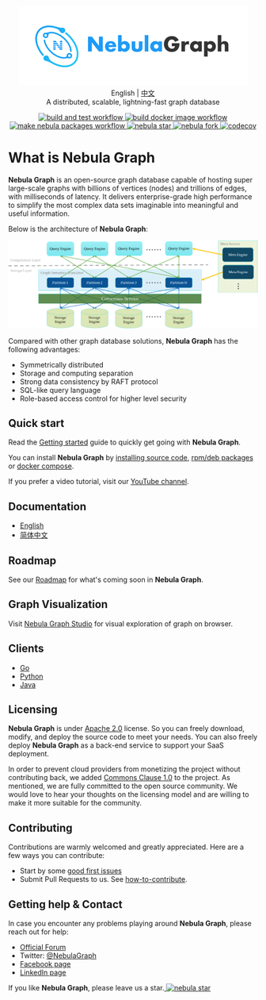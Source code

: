 <p align="center">
  <img src="docs/logo.png"/>
  <br> English | <a href="README-CN.md">中文</a>
  <br>A distributed, scalable, lightning-fast graph database<br>
</p>
<p align="center">
  <a href="https://github.com/vesoft-inc/nebula/actions?workflow=build">
    <img src="https://github.com/vesoft-inc/nebula/workflows/build/badge.svg" alt="build and test workflow"/>
  </a>
  <a href="https://hub.docker.com/u/vesoft">
    <img src="https://github.com/vesoft-inc/nebula/workflows/docker/badge.svg" alt="build docker image workflow"/>
  </a>
  <a href="https://github.com/vesoft-inc/nebula/actions?workflow=package">
    <img src="https://github.com/vesoft-inc/nebula/workflows/package/badge.svg" alt="make nebula packages workflow"/>
  </a>
  <a href="http://githubbadges.com/star.svg?user=vesoft-inc&repo=nebula&style=default">
    <img src="http://githubbadges.com/star.svg?user=vesoft-inc&repo=nebula&style=default" alt="nebula star"/>
  </a>
  <a href="http://githubbadges.com/fork.svg?user=vesoft-inc&repo=nebula&style=default">
    <img src="http://githubbadges.com/fork.svg?user=vesoft-inc&repo=nebula&style=default" alt="nebula fork"/>
  </a>
  <a href="https://codecov.io/gh/vesoft-inc/nebula">
    <img src="https://codecov.io/gh/vesoft-inc/nebula/branch/master/graph/badge.svg" alt="codecov"/>
  </a>
  <br>
</p>

# What is Nebula Graph

**Nebula Graph** is an open-source graph database capable of hosting super large-scale graphs with billions of vertices (nodes) and trillions of edges, with milliseconds of latency. It delivers enterprise-grade high performance to simplify the most complex data sets imaginable into meaningful and useful information.

Below is the architecture of **Nebula Graph**:

![image](https://github.com/vesoft-inc/nebula-docs/raw/master/images/Nebula%20Arch.png)

Compared with other graph database solutions, **Nebula Graph** has the following advantages:

* Symmetrically distributed
* Storage and computing separation
* Strong data consistency by RAFT protocol
* SQL-like query language
* Role-based access control for higher level security

## Quick start

Read the [Getting started](https://docs.nebula-graph.io/manual-EN/1.overview/2.quick-start/1.get-started/) guide to quickly get going with **Nebula Graph**.

You can install **Nebula Graph** by [installing source code](https://docs.nebula-graph.io/manual-EN/3.build-develop-and-administration/1.build/1.build-source-code/), [rpm/deb packages](https://docs.nebula-graph.io/manual-EN/3.build-develop-and-administration/2.install/1.install-with-rpm-deb/) or [docker compose](https://github.com/vesoft-inc/nebula-docker-compose).

If you prefer a video tutorial, visit our [YouTube channel](https://www.youtube.com/channel/UC73V8q795eSEMxDX4Pvdwmw).

## Documentation

* [English](https://docs.nebula-graph.io/)
* [简体中文](https://docs.nebula-graph.com.cn/)

## Roadmap

See our [Roadmap](https://github.com/vesoft-inc/nebula/wiki/Nebula-Graph-Roadmap) for what's coming soon in **Nebula Graph**.

## Graph Visualization

Visit [Nebula Graph Studio](https://github.com/vesoft-inc/nebula-web-docker) for visual exploration of graph on browser.

## Clients

* [Go](https://github.com/vesoft-inc/nebula-go)
* [Python](https://github.com/vesoft-inc/nebula-python)
* [Java](https://github.com/vesoft-inc/nebula-java)

## Licensing

**Nebula Graph** is under [Apache 2.0](https://www.apache.org/licenses/LICENSE-2.0) license. So you can freely download, modify, and deploy the source code to meet your needs. You can also freely deploy **Nebula Graph** as a back-end service to support your SaaS deployment.

In order to prevent cloud providers from monetizing the project without contributing back, we added [Commons Clause 1.0](https://commonsclause.com/) to the project. As mentioned, we are fully committed to the open source community. We would love to hear your thoughts on the licensing model and are willing to make it more suitable for the community.

## Contributing

Contributions are warmly welcomed and greatly appreciated. Here are a few ways you can contribute:

* Start by some [good first issues](https://github.com/vesoft-inc/nebula/issues?q=is%3Aissue+is%3Aopen+label%3A%22good+first+issue%22)
* Submit Pull Requests to us. See [how-to-contribute](https://docs.nebula-graph.io/manual-EN/4.contributions/how-to-contribute/).

## Getting help & Contact

In case you encounter any problems playing around **Nebula Graph**, please reach out for help:

* [Official Forum](https://discuss.nebula-graph.io)
* Twitter: [@NebulaGraph](https://twitter.com/NebulaGraph)
* [Facebook page](https://www.facebook.com/NebulaGraph/)
* [LinkedIn page](https://www.linkedin.com/company/vesoft-nebula-graph/)

If you like **Nebula Graph**, please leave us a star.<a href="http://githubbadges.com/star.svg?user=vesoft-inc&repo=nebula&style=default">
    <img src="http://githubbadges.com/star.svg?user=vesoft-inc&repo=nebula&style=default" alt="nebula star"/>
  </a>
